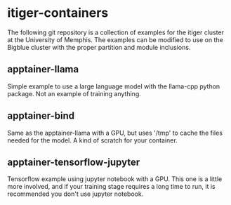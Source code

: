 # itiger-containers
The following git repository is a collection of examples for the itiger cluster at the University of Memphis. The examples can be modified to use on the Bigblue cluster with the proper partition and module inclusions.

## apptainer-llama 
Simple example to use a large language model with the llama-cpp python package. Not an example of training anything.

## apptainer-bind 
Same as the apptainer-llama with a GPU, but uses '/tmp' to cache the files needed for the model. A kind of scratch for your container.

## apptainer-tensorflow-jupyter 
Tensorflow example using jupyter notebook with a GPU. This one is a little more involved, and if your training stage requires a long time to run, it is recommended you don't use jupyter notebook.

